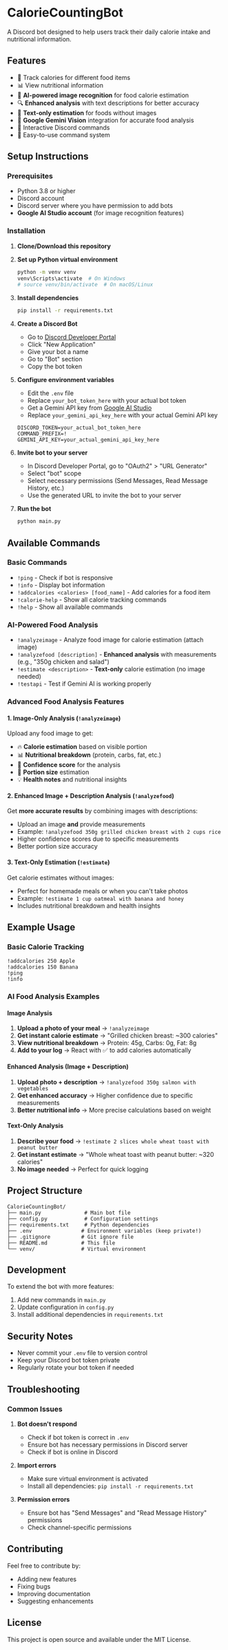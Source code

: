 # CalorieCountingBot

A Discord bot designed to help users track their daily calorie intake and nutritional information.

## Features

- 🍎 Track calories for different food items
- 📊 View nutritional information
- 📸 **AI-powered image recognition** for food calorie estimation
- 🔍 **Enhanced analysis** with text descriptions for better accuracy
- 📝 **Text-only estimation** for foods without images
- 🤖 **Google Gemini Vision** integration for accurate food analysis
- 💬 Interactive Discord commands
- 🎯 Easy-to-use command system

## Setup Instructions

### Prerequisites

- Python 3.8 or higher
- Discord account
- Discord server where you have permission to add bots
- **Google AI Studio account** (for image recognition features)

### Installation

1. **Clone/Download this repository**

2. **Set up Python virtual environment**
   ```bash
   python -m venv venv
   venv\Scripts\activate  # On Windows
   # source venv/bin/activate  # On macOS/Linux
   ```

3. **Install dependencies**
   ```bash
   pip install -r requirements.txt
   ```

4. **Create a Discord Bot**
   - Go to [Discord Developer Portal](https://discord.com/developers/applications)
   - Click "New Application"
   - Give your bot a name
   - Go to "Bot" section
   - Copy the bot token

5. **Configure environment variables**
   - Edit the `.env` file
   - Replace `your_bot_token_here` with your actual bot token
   - Get a Gemini API key from [Google AI Studio](https://makersuite.google.com/app/apikey)
   - Replace `your_gemini_api_key_here` with your actual Gemini API key
   ```
   DISCORD_TOKEN=your_actual_bot_token_here
   COMMAND_PREFIX=!
   GEMINI_API_KEY=your_actual_gemini_api_key_here
   ```

6. **Invite bot to your server**
   - In Discord Developer Portal, go to "OAuth2" > "URL Generator"
   - Select "bot" scope
   - Select necessary permissions (Send Messages, Read Message History, etc.)
   - Use the generated URL to invite the bot to your server

7. **Run the bot**
   ```bash
   python main.py
   ```

## Available Commands

### Basic Commands
- `!ping` - Check if bot is responsive
- `!info` - Display bot information
- `!addcalories <calories> [food_name]` - Add calories for a food item
- `!calorie-help` - Show all calorie tracking commands
- `!help` - Show all available commands

### AI-Powered Food Analysis
- `!analyzeimage` - Analyze food image for calorie estimation (attach image)
- `!analyzefood [description]` - **Enhanced analysis** with measurements (e.g., "350g chicken and salad")
- `!estimate <description>` - **Text-only** calorie estimation (no image needed)
- `!testapi` - Test if Gemini AI is working properly

### Advanced Food Analysis Features

#### 1. **Image-Only Analysis** (`!analyzeimage`)
Upload any food image to get:
- 🔥 **Calorie estimation** based on visible portion
- 📊 **Nutritional breakdown** (protein, carbs, fat, etc.)
- 🎯 **Confidence score** for the analysis
- 📏 **Portion size** estimation
- 💡 **Health notes** and nutritional insights

#### 2. **Enhanced Image + Description Analysis** (`!analyzefood`)
Get **more accurate results** by combining images with descriptions:
- Upload an image **and** provide measurements
- Example: `!analyzefood 350g grilled chicken breast with 2 cups rice`
- Higher confidence scores due to specific measurements
- Better portion size accuracy

#### 3. **Text-Only Estimation** (`!estimate`)
Get calorie estimates without images:
- Perfect for homemade meals or when you can't take photos
- Example: `!estimate 1 cup oatmeal with banana and honey`
- Includes nutritional breakdown and health insights

## Example Usage

### Basic Calorie Tracking
```
!addcalories 250 Apple
!addcalories 150 Banana
!ping
!info
```

### AI Food Analysis Examples

#### Image Analysis
1. **Upload a photo of your meal** → `!analyzeimage`
2. **Get instant calorie estimate** → "Grilled chicken breast: ~300 calories"
3. **View nutritional breakdown** → Protein: 45g, Carbs: 0g, Fat: 8g
4. **Add to your log** → React with ✅ to add calories automatically

#### Enhanced Analysis (Image + Description)
1. **Upload photo + description** → `!analyzefood 350g salmon with vegetables`
2. **Get enhanced accuracy** → Higher confidence due to specific measurements
3. **Better nutritional info** → More precise calculations based on weight

#### Text-Only Analysis
1. **Describe your food** → `!estimate 2 slices whole wheat toast with peanut butter`
2. **Get instant estimate** → "Whole wheat toast with peanut butter: ~320 calories"
3. **No image needed** → Perfect for quick logging

## Project Structure

```
CalorieCountingBot/
├── main.py              # Main bot file
├── config.py            # Configuration settings
├── requirements.txt     # Python dependencies
├── .env                # Environment variables (keep private!)
├── .gitignore          # Git ignore file
├── README.md           # This file
└── venv/               # Virtual environment
```

## Development

To extend the bot with more features:

1. Add new commands in `main.py`
2. Update configuration in `config.py`
3. Install additional dependencies in `requirements.txt`

## Security Notes

- Never commit your `.env` file to version control
- Keep your Discord bot token private
- Regularly rotate your bot token if needed

## Troubleshooting

### Common Issues

1. **Bot doesn't respond**
   - Check if bot token is correct in `.env`
   - Ensure bot has necessary permissions in Discord server
   - Check if bot is online in Discord

2. **Import errors**
   - Make sure virtual environment is activated
   - Install all dependencies: `pip install -r requirements.txt`

3. **Permission errors**
   - Ensure bot has "Send Messages" and "Read Message History" permissions
   - Check channel-specific permissions

## Contributing

Feel free to contribute by:
- Adding new features
- Fixing bugs
- Improving documentation
- Suggesting enhancements

## License

This project is open source and available under the MIT License.
